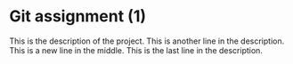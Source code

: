 # Git assignment (1)
This is the description of the project.
This is another line in the description.
This is a new line in the middle.
This is the last line in the description.